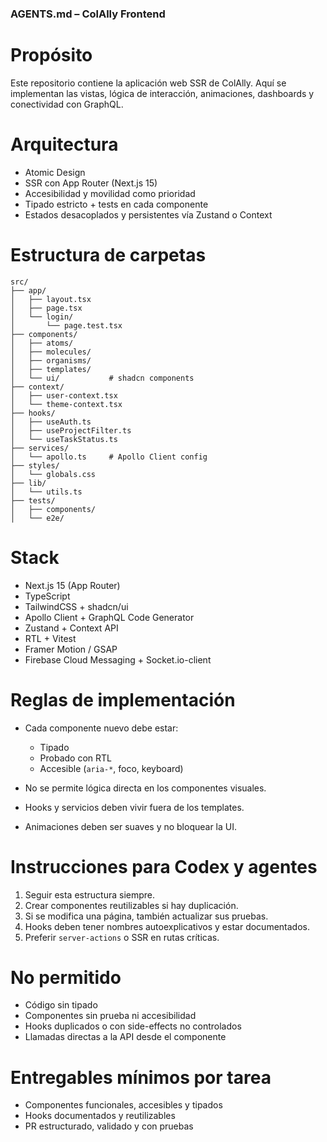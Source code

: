 ### AGENTS.md – ColAlly Frontend

# Propósito

Este repositorio contiene la aplicación web SSR de ColAlly. Aquí se implementan las vistas, lógica de interacción, animaciones, dashboards y conectividad con GraphQL.

# Arquitectura

- Atomic Design
- SSR con App Router (Next.js 15)
- Accesibilidad y movilidad como prioridad
- Tipado estricto + tests en cada componente
- Estados desacoplados y persistentes vía Zustand o Context

# Estructura de carpetas

```
src/
├── app/
│   ├── layout.tsx
│   ├── page.tsx
│   └── login/
│       └── page.test.tsx
├── components/
│   ├── atoms/
│   ├── molecules/
│   ├── organisms/
│   ├── templates/
│   └── ui/           # shadcn components
├── context/
│   ├── user-context.tsx
│   └── theme-context.tsx
├── hooks/
│   ├── useAuth.ts
│   ├── useProjectFilter.ts
│   └── useTaskStatus.ts
├── services/
│   └── apollo.ts     # Apollo Client config
├── styles/
│   └── globals.css
├── lib/
│   └── utils.ts
├── tests/
│   ├── components/
│   └── e2e/
```

# Stack

- Next.js 15 (App Router)
- TypeScript
- TailwindCSS + shadcn/ui
- Apollo Client + GraphQL Code Generator
- Zustand + Context API
- RTL + Vitest
- Framer Motion / GSAP
- Firebase Cloud Messaging + Socket.io-client

# Reglas de implementación

- Cada componente nuevo debe estar:

  - Tipado
  - Probado con RTL
  - Accesible (`aria-*`, foco, keyboard)

- No se permite lógica directa en los componentes visuales.
- Hooks y servicios deben vivir fuera de los templates.
- Animaciones deben ser suaves y no bloquear la UI.

# Instrucciones para Codex y agentes

1. Seguir esta estructura siempre.
2. Crear componentes reutilizables si hay duplicación.
3. Si se modifica una página, también actualizar sus pruebas.
4. Hooks deben tener nombres autoexplicativos y estar documentados.
5. Preferir `server-actions` o SSR en rutas críticas.

# No permitido

- Código sin tipado
- Componentes sin prueba ni accesibilidad
- Hooks duplicados o con side-effects no controlados
- Llamadas directas a la API desde el componente

# Entregables mínimos por tarea

- Componentes funcionales, accesibles y tipados
- Hooks documentados y reutilizables
- PR estructurado, validado y con pruebas

```

```
